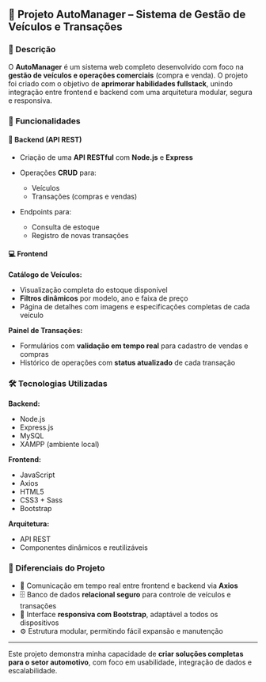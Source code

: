 ## 🚗 Projeto AutoManager – Sistema de Gestão de Veículos e Transações

### 🧾 Descrição

O **AutoManager** é um sistema web completo desenvolvido com foco na **gestão de veículos e operações comerciais** (compra e venda). O projeto foi criado com o objetivo de **aprimorar habilidades fullstack**, unindo integração entre frontend e backend com uma arquitetura modular, segura e responsiva.

### 🧩 Funcionalidades

#### 🔧 Backend (API REST)

* Criação de uma **API RESTful** com **Node.js** e **Express**
* Operações **CRUD** para:

  * Veículos
  * Transações (compras e vendas)
* Endpoints para:

  * Consulta de estoque
  * Registro de novas transações

#### 💻 Frontend

**Catálogo de Veículos:**

* Visualização completa do estoque disponível
* **Filtros dinâmicos** por modelo, ano e faixa de preço
* Página de detalhes com imagens e especificações completas de cada veículo

**Painel de Transações:**

* Formulários com **validação em tempo real** para cadastro de vendas e compras
* Histórico de operações com **status atualizado** de cada transação

### 🛠️ Tecnologias Utilizadas

**Backend:**

* Node.js
* Express.js
* MySQL
* XAMPP (ambiente local)

**Frontend:**

* JavaScript
* Axios
* HTML5
* CSS3 + Sass
* Bootstrap

**Arquitetura:**

* API REST
* Componentes dinâmicos e reutilizáveis

### 🚀 Diferenciais do Projeto

* 🔄 Comunicação em tempo real entre frontend e backend via **Axios**
* 🗄️ Banco de dados **relacional seguro** para controle de veículos e transações
* 📱 Interface **responsiva com Bootstrap**, adaptável a todos os dispositivos
* ⚙️ Estrutura modular, permitindo fácil expansão e manutenção

---

Este projeto demonstra minha capacidade de **criar soluções completas para o setor automotivo**, com foco em usabilidade, integração de dados e escalabilidade.
